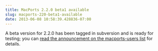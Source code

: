 ```yaml
---
title: MacPorts 2.2.0 beta1 available
slug: macports-220-beta1-available
date: 2013-06-08 10:58:39.428836-07:00
---
```


A beta version for 2.2.0 has been tagged in subversion and is ready for testing; you can [read the announcement on the macports-users list](https://lists.macosforge.org/pipermail/macports-users/2013-June/032811.html) for details.
